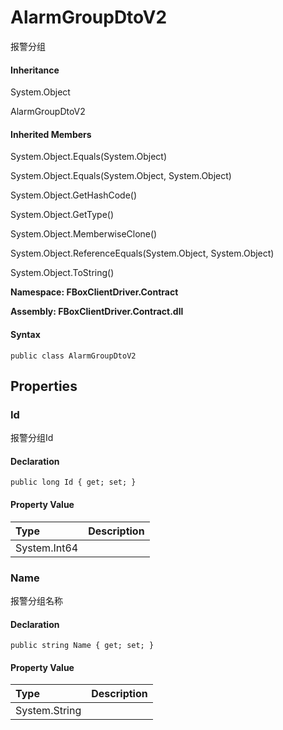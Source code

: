 # AlarmGroupDtoV2

报警分组

#### Inheritance

System.Object

AlarmGroupDtoV2

#### Inherited Members

System.Object.Equals\(System.Object\)

System.Object.Equals\(System.Object, System.Object\)

System.Object.GetHashCode\(\)

System.Object.GetType\(\)

System.Object.MemberwiseClone\(\)

System.Object.ReferenceEquals\(System.Object, System.Object\)

System.Object.ToString\(\)

**Namespace: FBoxClientDriver.Contract**

**Assembly: FBoxClientDriver.Contract.dll**

#### Syntax <a id="FBoxClientDriver_Contract_AlarmGroupDtoV2_syntax"></a>

```text
public class AlarmGroupDtoV2
```

## Properties <a id="properties"></a>

### Id <a id="FBoxClientDriver_Contract_AlarmGroupDtoV2_Id"></a>

报警分组Id

#### Declaration

```text
public long Id { get; set; }
```

#### Property Value

| Type | Description |
| :--- | :--- |
| System.Int64 |  |

### Name <a id="FBoxClientDriver_Contract_AlarmGroupDtoV2_Name"></a>

报警分组名称

#### Declaration

```text
public string Name { get; set; }
```

#### Property Value

| Type | Description |
| :--- | :--- |
| System.String |  |

